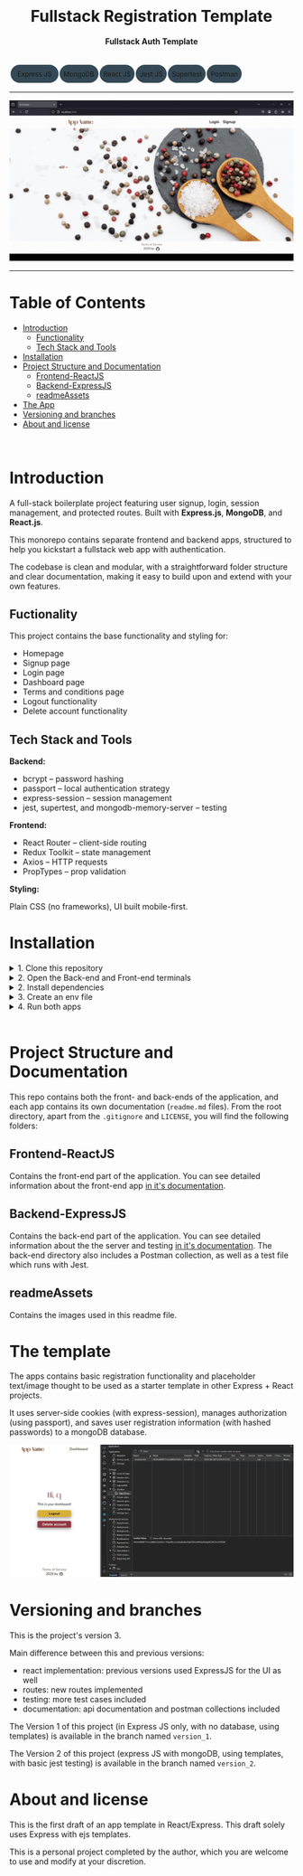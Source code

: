 <div align="center">
  <br>
  <h1><b>Fullstack Registration Template</b></h1>
  <strong>Fullstack Auth Template</strong>
</div>
<br>
<table align="center" style="border-collapse:separate;">
  <tr>
    <td style="background: #344955; border-radius:20px; border: 5px solid transparent"><small>Express JS</small></td>
    <td style="background: #344955; border-radius:20px"><small>MongoDB</small></td>
    <td style="background: #344955; border-radius:20px"><small>React JS</small></td>
    <td style="background: #344955; border-radius:20px"><small>Jest JS</small></td>
    <td style="background: #344955; border-radius:20px"><small>Supertest</small></td>
    <td style="background: #344955; border-radius:20px"><small>Postman</small></td>
  </tr>
</table>
<hr>

![Preview of app](readmeAssets/App_preview_gif.gif)
<hr>

# Table of Contents
- [Introduction](#introduction)
   - [Functionality](#functionality)
   - [Tech Stack and Tools](#tech-stack-and-tools)
- [Installation](#installation)
- [Project Structure and Documentation](#project-structure-and-documentation)
   - [Frontend-ReactJS](#frontend-reactjs)
   - [Backend-ExpressJS](#backend-expressjs)
   - [readmeAssets](#readmeassets)
- [The App](#the-app)
- [Versioning and branches](#versioning-and-branches)
- [About and license](#about-and-license)
<br>

# Introduction

A full-stack boilerplate project featuring user signup, login, session management, and protected routes. Built with **Express.js**, **MongoDB**, and **React.js**.

This monorepo contains separate frontend and backend apps, structured to help you kickstart a fullstack web app with authentication.

The codebase is clean and modular, with a straightforward folder structure and clear documentation, making it easy to build upon and extend with your own features.

## Fuctionality

This project contains the base functionality and styling for:
- Homepage
- Signup page
- Login page
- Dashboard page
- Terms and conditions page
- Logout functionality
- Delete account functionality

## Tech Stack and Tools

**Backend:**

- bcrypt – password hashing
- passport – local authentication strategy
- express-session – session management
- jest, supertest, and mongodb-memory-server – testing

**Frontend:**

- React Router – client-side routing
- Redux Toolkit – state management
- Axios – HTTP requests
- PropTypes – prop validation

**Styling:**

Plain CSS (no frameworks), UI built mobile-first.


# Installation

<details>
   <summary>1. Clone this repository</summary>

   >\
   > More information on how to clone this repository [available here](https://docs.github.com/en/repositories/creating-and-managing-repositories/cloning-a-repository)
   ><br/><br/>
</details>

<details>
   <summary>2. Open the Back-end and Front-end terminals</summary>

   >\
   > If using Visual Studio Code, right-click on each folder and select **Open in Integraded Terminal**.
   > 
   >![Preview of opening in terminal](readmeAssets/App_open_in_terminal.jpg)
   >
   ><br/><br/>
</details>

<details>
   <summary>2. Install dependencies</summary>

   >\
   > Make sure you have MongoDB installed in your machine. If you do not, I recommend using the MongoDB Community Server Download [available here](https://www.mongodb.com/try/download/community). (Date: 24 March 2025). You should also have NodeJS installed.
   > Next, install the app dependencies for both the Back- and Front-end apps.
   >
   > **Backend-ExpressJS**
   > ```pwsh
   >cd Backend-ExpressJS
   >npm install
   >```
   > **Frontend-ReactJS**
   > ```pwsh
   >cd Frontend-ReactJS
   >npm install
   >```
   ><br/><br/>
</details>

<details>
   <summary>3. Create an env file</summary>

   >\
   > You can create a .env file in the root of the `Backend-ExpressJS` folder, the content should be similar to that of the .env.example file provided.
   > 
   > Do not forget to change the session secret key.
   ><br/><br/>
</details>

<details>
   <summary>4. Run both apps</summary>

   >\
   > **Backend-ExpressJS**
   > ```pwsh
   >npm run devStart
   >```
   > **Frontend-ReactJS**
   > ```pwsh
   >npm run dev
   >```
   > 
   >![Preview of terminal](readmeAssets/App_terminal.jpg)
   > 
   ><br/><br/>
</details>
<br/>

# Project Structure and Documentation

This repo contains both the front- and back-ends of the application, and each app contains its own documentation (`readme.md` files). From the root directory, apart from the `.gitignore` and `LICENSE`, you will find the following folders:

## Frontend-ReactJS

Contains the front-end part of the application.
You can see detailed information about the front-end app [in it's documentation](Frontend-ReactJS/README.md).

## Backend-ExpressJS

Contains the back-end part of the application.
You can see detailed information about the the server and testing [in it's documentation](Backend-ExpressJS/README.md).
The back-end directory also includes a Postman collection, as well as a test file which runs with Jest.

## readmeAssets

Contains the images used in this readme file.

# The template

The apps contains basic registration functionality and placeholder text/image thought to be used as a starter template in other Express + React projects.

It uses server-side cookies (with express-session), manages authorization (using passport), and saves user registration information (with hashed passwords) to a mongoDB database.

![Preview of cookie](readmeAssets/App_cookie.jpg)

# Versioning and branches

This is the project's version 3.

Main difference between this and previous versions:
- react implementation: previous versions used ExpressJS for the UI as well
- routes: new routes implemented
- testing: more test cases included
- documentation: api documentation and postman collections included 

The Version 1 of this project (in Express JS only, with no database, using templates) is available in the branch named `version_1`.

The Version 2 of this project (express JS with mongoDB, using templates, with basic jest testing) is available in the branch named `version_2`.

# About and license

This is the first draft of an app template in React/Express. This draft solely uses Express with ejs templates.

This is a personal project completed by the author, which you are welcome to use and modify at your discretion.

